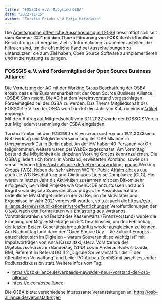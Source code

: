 ```yaml
---
title:  "FOSSGIS e.V. Mitglied OSBA"
date: "2022-11-15"
author: "Torsten Friebe und Katja Haferkorn"
---
```



Die [Arbeitsgruppe öffentliche Ausschreibung mit FOSS](https://fossgis.de/arbeitsgruppen/ag_agiles_vorgehen/) beschäftigt sich seit dem Sommer 2021 mit dem Thema Förderung von FOSS durch öffentliche Beschaffung und Vergabe. Ziel ist Informationen zusammenzustellen, die hilfreich sind, um die öffentliche Hand bei Ausschreibungen zu unterstützen, die zum Ziel  haben, Open Source Software zu implementieren und in die Nutzung zu bringen.

### FOSSGIS e.V. wird Fördermitglied der Open Source Business Alliance 

Die Vernetzung der AG mit der [Working Group Beschaffung der OSBA](https://osb-alliance.de/ueber-uns/working-groups/beschaffung) ergab, dass eine Zusammenarbeit mit der Open Source Business Alliance (OSBA) Sinn macht. Die AG hat dem Vereinsvorstand vorgeschlagen Fördermitglied bei der OSBA zu werden. Das Thema Mitgliedschaft des FOSSGIS e.V. bei der OSBA wurde im letzten Jahr von Katja in einem [Artikel](https://fossgis.de/news/2021-11-24_netzwerktag_osba/) angeregt.  
Mit dem Antrag auf Mitgliedschaft vom 3.11.2022 wurde der FOSSGIS Verein zur Mitgliederversammlung der OSBA eingeladen.   

Torsten Friebe hat den FOSSGIS e.V. vertreten und war am 10.11.2022 beim Netzwerktag und Mitgliederversammlung der OSB Alliance im Umspannwerk Ost in Berlin dabei. An der MV haben 40 Personen vor Ort teilgenommen, weitere waren per WebEx zugeschaltet. 
Am Vormittag bestand die Möglichkeit die einzelnen Working Groups kennenzulernen. Die OSBA gliedert sich formal in Vorstand, erweiterten Vorstand, sowie den verschiedenen https://osb-alliance.de/ueber-uns/working-groups Working Groups (WG). Neben der sehr aktiven WG für Public Affairs gibt es u.a. auch die WG Beschaffung und Continuous License Compliance (CLC). Hier waren im letzten Jahr die Aktivitäten zusammen mit dem Bitkom sehr erfolgreich, beim BMI Projekte wie OpenCoDE anzustossen und auch Begriffe wie digitale Souveränität zu prägen.
Im Anschluss hat die ordentliche MV stattgefunden in der zu Beginn die Aktivitäten und Ergebnisse im Jahr 2021 vorgestellt wurden, so u.a. auch die https://osb-alliance.de/news/publikationen/veroeffentlichungen Veröffentlichungen der OSAB.
Nach den Formalitäten wie Entlastung des Vorstands, Vorstandswahlen und Bericht des Kassenwarts (Finanzvorstand) wurde die Erhöhung der Mitgliedsbeiträge um 5% beschlossen, um den Fehlbetrag der letzten Beiden Geschäftsjahre zukünftig wieder ausgleichen zu können.
Am Nachmittag fand dann der "Open Source Day - Die Zukunft Europas entscheidet sich im Digitalen – warum Souveränität so wichtig ist" mit Impulsvorträgen von Anna Kassautzki, stellv. Vorsitzende des Digitalausschusses im Bundestag (SPD) sowie Andreas Reckert-Lodde, BMI, Referent im Referat DG II 2 „Digitale Souveränität für die IT der öffentlichen Verwaltung“ und Leiter PG Aufbau ZenDiS mit anschliessender Podiumsdiskussion statt.
Weitere Infos vom Tag:

* https://osb-alliance.de/verbands-news/der-neue-vorstand-der-osb-alliance
* https://x.com/osballiance


Die OSBA bietet verschiedene interessante Veranstaltungen an: https://osb-alliance.de/veranstaltungen
